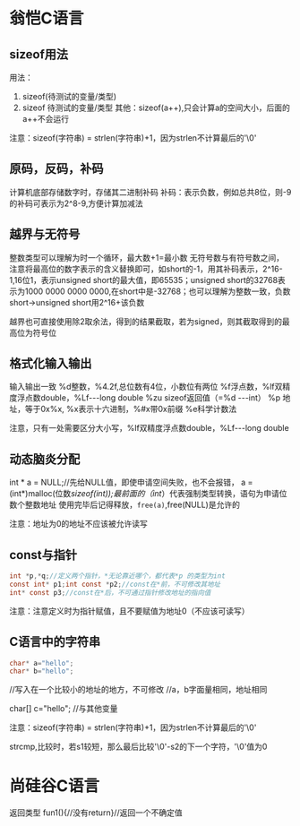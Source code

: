 # 翁恺C语言

## sizeof用法

用法：
1. sizeof(待测试的变量/类型)
2. sizeof 待测试的变量/类型
其他：sizeof(a++),只会计算a的空间大小，后面的a++不会运行

注意：sizeof(字符串) = strlen(字符串)+1，因为strlen不计算最后的'\0'


## 原码，反码，补码

计算机底部存储数字时，存储其二进制补码
补码：表示负数，例如总共8位，则-9的补码可表示为2^8-9,方便计算加减法


## 越界与无符号

整数类型可以理解为时一个循环，最大数+1=最小数
无符号数与有符号数之间，注意将最高位的数字表示的含义替换即可，如short的-1，用其补码表示，2^16-1,16位1，表示unsigned short的最大值，即65535；unsigned short的32768表示为1000 0000 0000 0000,在short中是-32768；也可以理解为整数一致，负数short->unsigned short用2^16+该负数

越界也可直接使用除2取余法，得到的结果截取，若为signed，则其截取得到的最高位为符号位

## 格式化输入输出

输入输出一致
%d整数，%4.2f,总位数有4位，小数位有两位
%f浮点数，%lf双精度浮点数double，%Lf---long double
%zu sizeof返回值（=%d ---int）
%p 地址，等于0x%x,
%x表示十六进制，%#x带0x前缀
%e科学计数法


注意，只有一处需要区分大小写，%lf双精度浮点数double，%Lf---long double



## 动态脑炎分配

int * a = NULL;//先给NULL值，即使申请空间失败，也不会报错，
a = (int*)malloc(位数*sizeof(int));最前面的（int*）代表强制类型转换，语句为申请位数个整数地址
使用完毕后记得释放，`free(a)`,free(NULL)是允许的

注意：地址为0的地址不应该被允许读写


## const与指针

```c
int *p,*q;//定义两个指针，*无论靠近哪个，都代表*p 的类型为int
const int* p1;int const *p2;//const在*前，不可修改其地址
int* const p3;//const在*后，不可通过指针修改地址的指向值


```
注意：注意定义时为指针赋值，且不要赋值为地址0（不应该可读写）



## C语言中的字符串
```c
char* a="hello";
char* b="hello";
```
//写入在一个比较小的地址的地方，不可修改
//a，b字面量相同，地址相同

char[] c="hello";
//与其他变量 

注意：sizeof(字符串) = strlen(字符串)+1，因为strlen不计算最后的'\0'

strcmp,比较时，若s1较短，那么最后比较'\0'-s2的下一个字符，'\0'值为0





# 尚硅谷C语言

返回类型 fun1(){//没有return}//返回一个不确定值